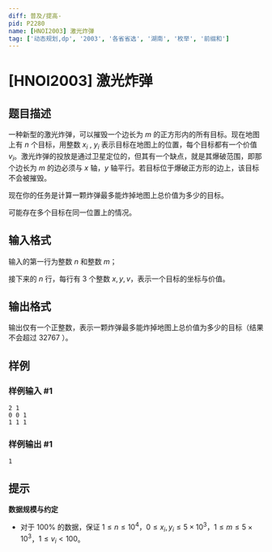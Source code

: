 ```yaml
---
diff: 普及/提高-
pid: P2280
name: [HNOI2003] 激光炸弹
tag: ['动态规划,dp', '2003', '各省省选', '湖南', '枚举', '前缀和']
---
```

# [HNOI2003] 激光炸弹
## 题目描述

一种新型的激光炸弹，可以摧毁一个边长为 $m$ 的正方形内的所有目标。现在地图上有 $n$ 个目标，用整数 $x_i$ , $y_i$ 表示目标在地图上的位置，每个目标都有一个价值 $v_i$。激光炸弹的投放是通过卫星定位的，但其有一个缺点，就是其爆破范围，即那个边长为 $m$ 的边必须与 $x$ 轴，$y$ 轴平行。若目标位于爆破正方形的边上，该目标不会被摧毁。

现在你的任务是计算一颗炸弹最多能炸掉地图上总价值为多少的目标。

可能存在多个目标在同一位置上的情况。
## 输入格式

输入的第一行为整数 $n$ 和整数 $m$；

接下来的 $n$ 行，每行有 $3$ 个整数 $x, y, v$，表示一个目标的坐标与价值。
## 输出格式

输出仅有一个正整数，表示一颗炸弹最多能炸掉地图上总价值为多少的目标（结果不会超过 $32767$ ）。
## 样例

### 样例输入 #1
```
2 1
0 0 1
1 1 1

```
### 样例输出 #1
```
1
```
## 提示

**数据规模与约定**

- 对于 $100\%$ 的数据，保证 $1 \le n \le 10^4$，$0 \le x_i ,y_i \le 5\times 10^3$，$1 \le m \le 5\times 10^3$，$1 \le v_i < 100$。
